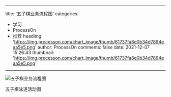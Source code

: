 
---
title: '五子棋业务流程图'
categories: 
 - 学习
 - ProcessOn
 - 推荐
headimg: 'https://img.processon.com/chart_image/thumb/61737fa8e0b34d7894eaa5e5.png'
author: ProcessOn
comments: false
date: 2021-12-07 15:26:43
thumbnail: 'https://img.processon.com/chart_image/thumb/61737fa8e0b34d7894eaa5e5.png'
---

<div>   
<img class="thumb" alt="五子棋业务流程图" src="https://img.processon.com/chart_image/thumb/61737fa8e0b34d7894eaa5e5.png" referrerpolicy="no-referrer">
<p>五子棋泳道活动图</p>  
</div>
            